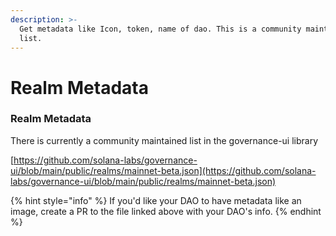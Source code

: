 ```yaml
---
description: >-
  Get metadata like Icon, token, name of dao. This is a community maintained
  list.
---
```


# Realm Metadata

### Realm Metadata

There is currently a community maintained list in the governance-ui library

[https://github.com/solana-labs/governance-ui/blob/main/public/realms/mainnet-beta.json](https://github.com/solana-labs/governance-ui/blob/main/public/realms/mainnet-beta.json)

{% hint style="info" %}
If you'd like your DAO to have metadata like an image, create a PR to the file linked above with your DAO's info.&#x20;
{% endhint %}
